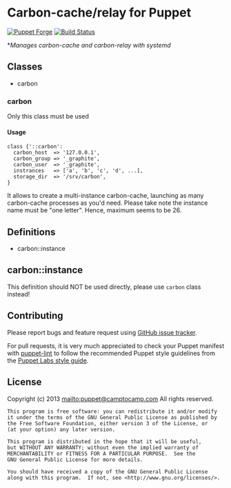 # Carbon-cache/relay for Puppet

[![Puppet Forge](http://img.shields.io/puppetforge/v/camptocamp/carbon.svg)](https://forge.puppetlabs.com/camptocamp/carbon)
[![Build Status](https://travis-ci.org/camptocamp/puppet-carbon.png?branch=master)](https://travis-ci.org/camptocamp/puppet-carbon)

**Manages carbon-cache and carbon-relay with systemd*


## Classes

* carbon

### carbon

Only this class must be used

#### Usage
```Puppet
class {'::carbon':
  carbon_host  => '127.0.0.1',
  carbon_group => '_graphite',
  carbon_user  => '_graphite',
  instrances   => ['a', 'b', 'c', 'd', ...],
  storage_dir  => '/srv/carbon',
}
```

It allows to create a multi-instance carbon-cache, launching as many carbon-cache processes as you'd need.
Please take note the instance name must be "one letter". Hence, maximum seems to be 26.

## Definitions

* carbon::instance

## carbon::instance

This definition should NOT be used directly, please use ```carbon``` class instead!

## Contributing

Please report bugs and feature request using [GitHub issue
tracker](https://github.com/camptocamp/puppet-carbon/issues).

For pull requests, it is very much appreciated to check your Puppet manifest
with [puppet-lint](https://github.com/camptocamp/puppet-carbon/issues) to follow the recommended Puppet style guidelines from the
[Puppet Labs style guide](http://docs.puppetlabs.com/guides/style_guide.html).

## License

Copyright (c) 2013 <mailto:puppet@camptocamp.com> All rights reserved.

    This program is free software: you can redistribute it and/or modify
    it under the terms of the GNU General Public License as published by
    the Free Software Foundation, either version 3 of the License, or
    (at your option) any later version.

    This program is distributed in the hope that it will be useful,
    but WITHOUT ANY WARRANTY; without even the implied warranty of
    MERCHANTABILITY or FITNESS FOR A PARTICULAR PURPOSE.  See the
    GNU General Public License for more details.

    You should have received a copy of the GNU General Public License
    along with this program.  If not, see <http://www.gnu.org/licenses/>.

